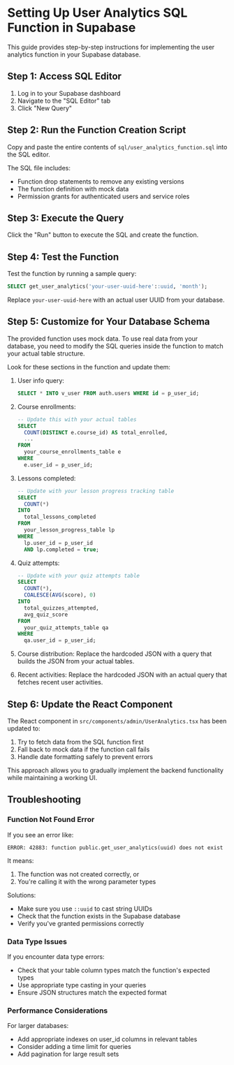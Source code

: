 # Setting Up User Analytics SQL Function in Supabase

This guide provides step-by-step instructions for implementing the user analytics function in your Supabase database.

## Step 1: Access SQL Editor

1. Log in to your Supabase dashboard
2. Navigate to the "SQL Editor" tab 
3. Click "New Query"

## Step 2: Run the Function Creation Script

Copy and paste the entire contents of `sql/user_analytics_function.sql` into the SQL editor.

The SQL file includes:
- Function drop statements to remove any existing versions
- The function definition with mock data 
- Permission grants for authenticated users and service roles

## Step 3: Execute the Query

Click the "Run" button to execute the SQL and create the function.

## Step 4: Test the Function

Test the function by running a sample query:

```sql
SELECT get_user_analytics('your-user-uuid-here'::uuid, 'month');
```

Replace `your-user-uuid-here` with an actual user UUID from your database.

## Step 5: Customize for Your Database Schema

The provided function uses mock data. To use real data from your database, you need to modify the SQL queries inside the function to match your actual table structure.

Look for these sections in the function and update them:

1. User info query:
   ```sql
   SELECT * INTO v_user FROM auth.users WHERE id = p_user_id;
   ```

2. Course enrollments:
   ```sql
   -- Update this with your actual tables
   SELECT 
     COUNT(DISTINCT e.course_id) AS total_enrolled,
     ...
   FROM 
     your_course_enrollments_table e
   WHERE 
     e.user_id = p_user_id;
   ```

3. Lessons completed:
   ```sql
   -- Update with your lesson progress tracking table
   SELECT 
     COUNT(*)
   INTO 
     total_lessons_completed
   FROM 
     your_lesson_progress_table lp
   WHERE 
     lp.user_id = p_user_id
     AND lp.completed = true;
   ```

4. Quiz attempts:
   ```sql
   -- Update with your quiz attempts table
   SELECT 
     COUNT(*),
     COALESCE(AVG(score), 0)
   INTO 
     total_quizzes_attempted,
     avg_quiz_score
   FROM 
     your_quiz_attempts_table qa
   WHERE 
     qa.user_id = p_user_id;
   ```

5. Course distribution:
   Replace the hardcoded JSON with a query that builds the JSON from your actual tables.

6. Recent activities:
   Replace the hardcoded JSON with an actual query that fetches recent user activities.

## Step 6: Update the React Component

The React component in `src/components/admin/UserAnalytics.tsx` has been updated to:

1. Try to fetch data from the SQL function first
2. Fall back to mock data if the function call fails
3. Handle date formatting safely to prevent errors

This approach allows you to gradually implement the backend functionality while maintaining a working UI.

## Troubleshooting

### Function Not Found Error

If you see an error like:
```
ERROR: 42883: function public.get_user_analytics(uuid) does not exist
```

It means:
1. The function was not created correctly, or
2. You're calling it with the wrong parameter types

Solutions:
- Make sure you use `::uuid` to cast string UUIDs
- Check that the function exists in the Supabase database
- Verify you've granted permissions correctly

### Data Type Issues

If you encounter data type errors:
- Check that your table column types match the function's expected types
- Use appropriate type casting in your queries
- Ensure JSON structures match the expected format

### Performance Considerations

For larger databases:
- Add appropriate indexes on user_id columns in relevant tables
- Consider adding a time limit for queries
- Add pagination for large result sets 